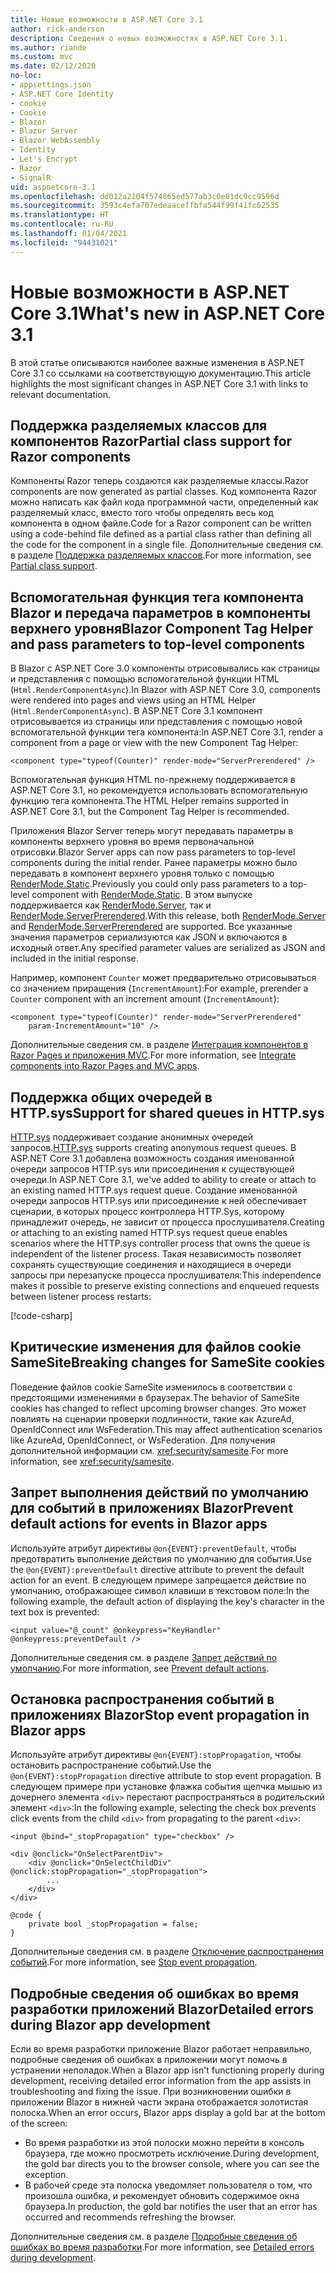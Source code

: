 ```yaml
---
title: Новые возможности в ASP.NET Core 3.1
author: rick-anderson
description: Сведения о новых возможностях в ASP.NET Core 3.1.
ms.author: riande
ms.custom: mvc
ms.date: 02/12/2020
no-loc:
- appsettings.json
- ASP.NET Core Identity
- cookie
- Cookie
- Blazor
- Blazor Server
- Blazor WebAssembly
- Identity
- Let's Encrypt
- Razor
- SignalR
uid: aspnetcore-3.1
ms.openlocfilehash: dd012a2104f574865ed577ab3c0e81dc9cc9596d
ms.sourcegitcommit: 3593c4efa707edeaaceffbfa544f99f41fc62535
ms.translationtype: HT
ms.contentlocale: ru-RU
ms.lasthandoff: 01/04/2021
ms.locfileid: "94431021"
---
```

# <a name="whats-new-in-aspnet-core-31"></a><span data-ttu-id="a4045-103">Новые возможности в ASP.NET Core 3.1</span><span class="sxs-lookup"><span data-stu-id="a4045-103">What's new in ASP.NET Core 3.1</span></span>

<span data-ttu-id="a4045-104">В этой статье описываются наиболее важные изменения в ASP.NET Core 3.1 со ссылками на соответствующую документацию.</span><span class="sxs-lookup"><span data-stu-id="a4045-104">This article highlights the most significant changes in ASP.NET Core 3.1 with links to relevant documentation.</span></span>

## <a name="partial-class-support-for-no-locrazor-components"></a><span data-ttu-id="a4045-105">Поддержка разделяемых классов для компонентов Razor</span><span class="sxs-lookup"><span data-stu-id="a4045-105">Partial class support for Razor components</span></span>

<span data-ttu-id="a4045-106">Компоненты Razor теперь создаются как разделяемые классы.</span><span class="sxs-lookup"><span data-stu-id="a4045-106">Razor components are now generated as partial classes.</span></span> <span data-ttu-id="a4045-107">Код компонента Razor можно написать как файл кода программной части, определенный как разделяемый класс, вместо того чтобы определять весь код компонента в одном файле.</span><span class="sxs-lookup"><span data-stu-id="a4045-107">Code for a Razor component can be written using a code-behind file defined as a partial class rather than defining all the code for the component in a single file.</span></span> <span data-ttu-id="a4045-108">Дополнительные сведения см. в разделе [Поддержка разделяемых классов](xref:blazor/components/index#partial-class-support).</span><span class="sxs-lookup"><span data-stu-id="a4045-108">For more information, see [Partial class support](xref:blazor/components/index#partial-class-support).</span></span>

## <a name="no-locblazor-component-tag-helper-and-pass-parameters-to-top-level-components"></a><span data-ttu-id="a4045-109">Вспомогательная функция тега компонента Blazor и передача параметров в компоненты верхнего уровня</span><span class="sxs-lookup"><span data-stu-id="a4045-109">Blazor Component Tag Helper and pass parameters to top-level components</span></span>

<span data-ttu-id="a4045-110">В Blazor с ASP.NET Core 3.0 компоненты отрисовывались как страницы и представления с помощью вспомогательной функции HTML (`Html.RenderComponentAsync`).</span><span class="sxs-lookup"><span data-stu-id="a4045-110">In Blazor with ASP.NET Core 3.0, components were rendered into pages and views using an HTML Helper (`Html.RenderComponentAsync`).</span></span> <span data-ttu-id="a4045-111">В ASP.NET Core 3.1 компонент отрисовывается из страницы или представления с помощью новой вспомогательной функции тега компонента:</span><span class="sxs-lookup"><span data-stu-id="a4045-111">In ASP.NET Core 3.1, render a component from a page or view with the new Component Tag Helper:</span></span>

```cshtml
<component type="typeof(Counter)" render-mode="ServerPrerendered" />
```

<span data-ttu-id="a4045-112">Вспомогательная функция HTML по-прежнему поддерживается в ASP.NET Core 3.1, но рекомендуется использовать вспомогательную функцию тега компонента.</span><span class="sxs-lookup"><span data-stu-id="a4045-112">The HTML Helper remains supported in ASP.NET Core 3.1, but the Component Tag Helper is recommended.</span></span>

<span data-ttu-id="a4045-113">Приложения Blazor Server теперь могут передавать параметры в компоненты верхнего уровня во время первоначальной отрисовки.</span><span class="sxs-lookup"><span data-stu-id="a4045-113">Blazor Server apps can now pass parameters to top-level components during the initial render.</span></span> <span data-ttu-id="a4045-114">Ранее параметры можно было передавать в компонент верхнего уровня только с помощью [RenderMode.Static](xref:Microsoft.AspNetCore.Mvc.Rendering.RenderMode.Static).</span><span class="sxs-lookup"><span data-stu-id="a4045-114">Previously you could only pass parameters to a top-level component with [RenderMode.Static](xref:Microsoft.AspNetCore.Mvc.Rendering.RenderMode.Static).</span></span> <span data-ttu-id="a4045-115">В этом выпуске поддерживается как [RenderMode.Server](xref:Microsoft.AspNetCore.Mvc.Rendering.RenderMode.Server), так и [RenderMode.ServerPrerendered](xref:Microsoft.AspNetCore.Mvc.Rendering.RenderMode.ServerPrerendered).</span><span class="sxs-lookup"><span data-stu-id="a4045-115">With this release, both [RenderMode.Server](xref:Microsoft.AspNetCore.Mvc.Rendering.RenderMode.Server) and [RenderMode.ServerPrerendered](xref:Microsoft.AspNetCore.Mvc.Rendering.RenderMode.ServerPrerendered) are supported.</span></span> <span data-ttu-id="a4045-116">Все указанные значения параметров сериализуются как JSON и включаются в исходный ответ.</span><span class="sxs-lookup"><span data-stu-id="a4045-116">Any specified parameter values are serialized as JSON and included in the initial response.</span></span>

<span data-ttu-id="a4045-117">Например, компонент `Counter` может предварительно отрисовываться со значением приращения (`IncrementAmount`):</span><span class="sxs-lookup"><span data-stu-id="a4045-117">For example, prerender a `Counter` component with an increment amount (`IncrementAmount`):</span></span>

```cshtml
<component type="typeof(Counter)" render-mode="ServerPrerendered" 
    param-IncrementAmount="10" />
```

<span data-ttu-id="a4045-118">Дополнительные сведения см. в разделе [Интеграция компонентов в Razor Pages и приложения MVC](xref:blazor/components/prerendering-and-integration).</span><span class="sxs-lookup"><span data-stu-id="a4045-118">For more information, see [Integrate components into Razor Pages and MVC apps](xref:blazor/components/prerendering-and-integration).</span></span>

## <a name="support-for-shared-queues-in-httpsys"></a><span data-ttu-id="a4045-119">Поддержка общих очередей в HTTP.sys</span><span class="sxs-lookup"><span data-stu-id="a4045-119">Support for shared queues in HTTP.sys</span></span>

<span data-ttu-id="a4045-120">[HTTP.sys](xref:fundamentals/servers/httpsys) поддерживает создание анонимных очередей запросов.</span><span class="sxs-lookup"><span data-stu-id="a4045-120">[HTTP.sys](xref:fundamentals/servers/httpsys) supports creating anonymous request queues.</span></span> <span data-ttu-id="a4045-121">В ASP.NET Core 3.1 добавлена возможность создания именованной очереди запросов HTTP.sys или присоединения к существующей очереди.</span><span class="sxs-lookup"><span data-stu-id="a4045-121">In ASP.NET Core 3.1, we've added to ability to create or attach to an existing named HTTP.sys request queue.</span></span> <span data-ttu-id="a4045-122">Создание именованной очереди запросов HTTP.sys или присоединение к ней обеспечивает сценарии, в которых процесс контроллера HTTP.Sys, которому принадлежит очередь, не зависит от процесса прослушивателя.</span><span class="sxs-lookup"><span data-stu-id="a4045-122">Creating or attaching to an existing named HTTP.sys request queue enables scenarios where the HTTP.sys controller process that owns the queue is independent of the listener process.</span></span> <span data-ttu-id="a4045-123">Такая независимость позволяет сохранять существующие соединения и находящиеся в очереди запросы при перезапуске процесса прослушивателя:</span><span class="sxs-lookup"><span data-stu-id="a4045-123">This independence makes it possible to preserve existing connections and enqueued requests between listener process restarts:</span></span>

[!code-csharp[](sample/Program.cs?name=snippet)]

## <a name="breaking-changes-for-samesite-no-loccookies"></a><span data-ttu-id="a4045-124">Критические изменения для файлов cookie SameSite</span><span class="sxs-lookup"><span data-stu-id="a4045-124">Breaking changes for SameSite cookies</span></span>

<span data-ttu-id="a4045-125">Поведение файлов cookie SameSite изменилось в соответствии с предстоящими изменениями в браузерах.</span><span class="sxs-lookup"><span data-stu-id="a4045-125">The behavior of SameSite cookies has changed to reflect upcoming browser changes.</span></span> <span data-ttu-id="a4045-126">Это может повлиять на сценарии проверки подлинности, такие как AzureAd, OpenIdConnect или WsFederation.</span><span class="sxs-lookup"><span data-stu-id="a4045-126">This may affect authentication scenarios like AzureAd, OpenIdConnect, or WsFederation.</span></span> <span data-ttu-id="a4045-127">Для получения дополнительной информации см. <xref:security/samesite>.</span><span class="sxs-lookup"><span data-stu-id="a4045-127">For more information, see <xref:security/samesite>.</span></span>

## <a name="prevent-default-actions-for-events-in-no-locblazor-apps"></a><span data-ttu-id="a4045-128">Запрет выполнения действий по умолчанию для событий в приложениях Blazor</span><span class="sxs-lookup"><span data-stu-id="a4045-128">Prevent default actions for events in Blazor apps</span></span>

<span data-ttu-id="a4045-129">Используйте атрибут директивы `@on{EVENT}:preventDefault`, чтобы предотвратить выполнение действия по умолчанию для события.</span><span class="sxs-lookup"><span data-stu-id="a4045-129">Use the `@on{EVENT}:preventDefault` directive attribute to prevent the default action for an event.</span></span> <span data-ttu-id="a4045-130">В следующем примере запрещается действие по умолчанию, отображающее символ клавиши в текстовом поле:</span><span class="sxs-lookup"><span data-stu-id="a4045-130">In the following example, the default action of displaying the key's character in the text box is prevented:</span></span>

```razor
<input value="@_count" @onkeypress="KeyHandler" @onkeypress:preventDefault />
```

<span data-ttu-id="a4045-131">Дополнительные сведения см. в разделе [Запрет действий по умолчанию](xref:blazor/components/event-handling#prevent-default-actions).</span><span class="sxs-lookup"><span data-stu-id="a4045-131">For more information, see [Prevent default actions](xref:blazor/components/event-handling#prevent-default-actions).</span></span>

## <a name="stop-event-propagation-in-no-locblazor-apps"></a><span data-ttu-id="a4045-132">Остановка распространения событий в приложениях Blazor</span><span class="sxs-lookup"><span data-stu-id="a4045-132">Stop event propagation in Blazor apps</span></span>

<span data-ttu-id="a4045-133">Используйте атрибут директивы `@on{EVENT}:stopPropagation`, чтобы остановить распространение событий.</span><span class="sxs-lookup"><span data-stu-id="a4045-133">Use the `@on{EVENT}:stopPropagation` directive attribute to stop event propagation.</span></span> <span data-ttu-id="a4045-134">В следующем примере при установке флажка события щелчка мышью из дочернего элемента `<div>` перестают распространяться в родительский элемент `<div>`:</span><span class="sxs-lookup"><span data-stu-id="a4045-134">In the following example, selecting the check box prevents click events from the child `<div>` from propagating to the parent `<div>`:</span></span>

```razor
<input @bind="_stopPropagation" type="checkbox" />

<div @onclick="OnSelectParentDiv">
    <div @onclick="OnSelectChildDiv" @onclick:stopPropagation="_stopPropagation">
        ...
    </div>
</div>

@code {
    private bool _stopPropagation = false;
}
```

<span data-ttu-id="a4045-135">Дополнительные сведения см. в разделе [Отключение распространения событий](xref:blazor/components/event-handling#stop-event-propagation).</span><span class="sxs-lookup"><span data-stu-id="a4045-135">For more information, see [Stop event propagation](xref:blazor/components/event-handling#stop-event-propagation).</span></span>

## <a name="detailed-errors-during-no-locblazor-app-development"></a><span data-ttu-id="a4045-136">Подробные сведения об ошибках во время разработки приложений Blazor</span><span class="sxs-lookup"><span data-stu-id="a4045-136">Detailed errors during Blazor app development</span></span>

<span data-ttu-id="a4045-137">Если во время разработки приложение Blazor работает неправильно, подробные сведения об ошибках в приложении могут помочь в устранении неполадок.</span><span class="sxs-lookup"><span data-stu-id="a4045-137">When a Blazor app isn't functioning properly during development, receiving detailed error information from the app assists in troubleshooting and fixing the issue.</span></span> <span data-ttu-id="a4045-138">При возникновении ошибки в приложении Blazor в нижней части экрана отображается золотистая полоска.</span><span class="sxs-lookup"><span data-stu-id="a4045-138">When an error occurs, Blazor apps display a gold bar at the bottom of the screen:</span></span>

* <span data-ttu-id="a4045-139">Во время разработки из этой полоски можно перейти в консоль браузера, где можно просмотреть исключение.</span><span class="sxs-lookup"><span data-stu-id="a4045-139">During development, the gold bar directs you to the browser console, where you can see the exception.</span></span>
* <span data-ttu-id="a4045-140">В рабочей среде эта полоска уведомляет пользователя о том, что произошла ошибка, и рекомендует обновить содержимое окна браузера.</span><span class="sxs-lookup"><span data-stu-id="a4045-140">In production, the gold bar notifies the user that an error has occurred and recommends refreshing the browser.</span></span>

<span data-ttu-id="a4045-141">Дополнительные сведения см. в разделе [Подробные сведения об ошибках во время разработки](xref:blazor/fundamentals/handle-errors#detailed-errors-during-development).</span><span class="sxs-lookup"><span data-stu-id="a4045-141">For more information, see [Detailed errors during development](xref:blazor/fundamentals/handle-errors#detailed-errors-during-development).</span></span>
